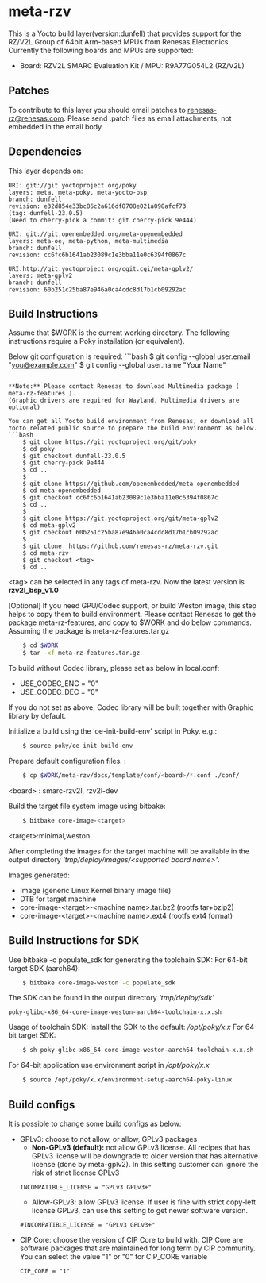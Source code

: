 # meta-rzv

This is a Yocto build layer(version:dunfell) that provides support for the RZ/V2L Group of 64bit Arm-based MPUs from Renesas Electronics.
Currently the following boards and MPUs are supported:

- Board: RZV2L SMARC Evaluation Kit / MPU: R9A77G054L2 (RZ/V2L)

## Patches

To contribute to this layer you should email patches to renesas-rz@renesas.com. Please send .patch files as email attachments, not embedded in the email body.

## Dependencies

This layer depends on:

    URI: git://git.yoctoproject.org/poky
    layers: meta, meta-poky, meta-yocto-bsp
    branch: dunfell
    revision: e32d854e33bc86c2a616df8708e021a098afcf73
    (tag: dunfell-23.0.5)
    (Need to cherry-pick a commit: git cherry-pick 9e444)

    URI: git://git.openembedded.org/meta-openembedded
    layers: meta-oe, meta-python, meta-multimedia
    branch: dunfell
    revision: cc6fc6b1641ab23089c1e3bba11e0c6394f0867c
    
    URI:http://git.yoctoproject.org/cgit.cgi/meta-gplv2/
    layers: meta-gplv2
    branch: dunfell
    revision: 60b251c25ba87e946a0ca4cdc8d17b1cb09292ac

## Build Instructions

Assume that $WORK is the current working directory.
The following instructions require a Poky installation (or equivalent).

Below git configuration is required: ```bash
    $ git config --global user.email "you@example.com"
    $ git config --global user.name "Your Name"
```

**Note:** Please contact Renesas to download Multimedia package ( meta-rz-features ).
(Graphic drivers are required for Wayland. Multimedia drivers are optional)

You can get all Yocto build environment from Renesas, or download all Yocto related public source to prepare the build environment as below.
```bash
    $ git clone https://git.yoctoproject.org/git/poky
    $ cd poky
    $ git checkout dunfell-23.0.5
    $ git cherry-pick 9e444
    $ cd ..
    $     
    $ git clone https://github.com/openembedded/meta-openembedded
    $ cd meta-openembedded
    $ git checkout cc6fc6b1641ab23089c1e3bba11e0c6394f0867c
    $ cd ..
    $    
    $ git clone https://git.yoctoproject.org/git/meta-gplv2
    $ cd meta-gplv2 
    $ git checkout 60b251c25ba87e946a0ca4cdc8d17b1cb09292ac
    $
    $ git clone  https://github.com/renesas-rz/meta-rzv.git
    $ cd meta-rzv
    $ git checkout <tag>
    $ cd ..
```
\<tag\> can be selected in any tags of meta-rzv.
Now the latest version is **rzv2l_bsp_v1.0**

[Optional] If you need GPU/Codec support, or build Weston image, this step helps to copy them to build environment. Please contact Renesas to get the package meta-rz-features, and copy to $WORK and do below commands. Assuming the package is meta-rz-features.tar.gz
```bash
    $ cd $WORK
    $ tar -xf meta-rz-features.tar.gz
```
To build without Codec library, please set as below in local.conf:
* USE_CODEC_ENC = "0"
* USE_CODEC_DEC = "0"

If you do not set as above, Codec library will be built together with Graphic library by default.


Initialize a build using the 'oe-init-build-env' script in Poky. e.g.:
```bash
    $ source poky/oe-init-build-env
```

Prepare default configuration files. :
```bash
    $ cp $WORK/meta-rzv/docs/template/conf/<board>/*.conf ./conf/
```
\<board\> : smarc-rzv2l, rzv2l-dev

Build the target file system image using bitbake:
```bash
    $ bitbake core-image-<target>
```
\<target\>:minimal,weston

After completing the images for the target machine will be available in the output
directory _'tmp/deploy/images/\<supported board name\>'_.

Images generated:
* Image (generic Linux Kernel binary image file)
* DTB for target machine
* core-image-\<target\>-\<machine name\>.tar.bz2 (rootfs tar+bzip2)
* core-image-\<target\>-\<machine name\>.ext4  (rootfs ext4 format)

## Build Instructions for SDK

Use bitbake -c populate_sdk for generating the toolchain SDK:
For 64-bit target SDK (aarch64):
```bash
    $ bitbake core-image-weston -c populate_sdk
```
The SDK can be found in the output directory _'tmp/deploy/sdk'_

    poky-glibc-x86_64-core-image-weston-aarch64-toolchain-x.x.sh

Usage of toolchain SDK: Install the SDK to the default: _/opt/poky/x.x_
For 64-bit target SDK:
```bash
    $ sh poky-glibc-x86_64-core-image-weston-aarch64-toolchain-x.x.sh
```
For 64-bit application use environment script in _/opt/poky/x.x_
```bash
    $ source /opt/poky/x.x/environment-setup-aarch64-poky-linux
```

## Build configs

It is possible to change some build configs as below:
* GPLv3: choose to not allow, or allow, GPLv3 packages
  * **Non-GPLv3 (default):** not allow GPLv3 license. All recipes that has GPLv3 license will be downgrade to older version that has alternative license (done by meta-gplv2). In this setting customer can ignore the risk of strict license GPLv3
  ```
  INCOMPATIBLE_LICENSE = "GPLv3 GPLv3+"
  ```
  * Allow-GPLv3: allow GPLv3 license. If user is fine with strict copy-left license GPLv3, can use this setting to get newer software version.
  ```
  #INCOMPATIBLE_LICENSE = "GPLv3 GPLv3+"
  ```
* CIP Core: choose the version of CIP Core to build with. CIP Core are software packages that are maintained for long term by CIP community. You can select the value "1" or "0" for CIP_CORE variable
  ```
  CIP_CORE = "1"
  ```

